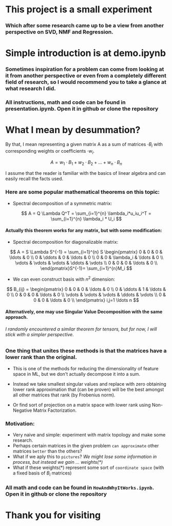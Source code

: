 # This project is a small experiment
### Which after some research came up to be a view from another perspective on SVD, NMF and Regression.


# Simple introduction is at demo.ipynb



### Sometimes inspiration for a problem can come from looking at it from another perspective or even from a completely different field of research, so I would recommend you to take a glance at what research I did.

### All instructions, math and code can be found in presentation.ipynb. Open it in github or clone the repository

# What I mean by desummation?

By that, I mean representing a given matrix A as a sum of matrices $\cdot B_i$ with corresponding weights or coefficients $\cdot w_i$.

$$
  A = w_1 \cdot B_1 + w_2 \cdot B_2 + \ldots + w_n \cdot B_n
$$

I assume that the reader is familiar with the basics of linear algebra and can easily recall the facts used.

### Here are some popular mathematical theorems on this topic:

 - Spectral decomposition of a symmetric matrix:

$$
  A = Q \Lambda Q^T = \sum_{i=1}^{n} \lambda_i*u_iu_i^T = \sum_{i=1}^{n} \lambda_i * U_i
$$

#### Actually this theorem works for any matrix, but with some modification:
- Spectral decomposition for diagonalizable matrix:

$$
  A = S \Lambda S^{-1} = \sum_{i=1}^{n} S  \begin{pmatrix}
    0 & 0 & 0 & \ldots & 0 \\
    0 & \ddots & 0 & \ldots & 0 \\
    0 & 0 & \lambda_i & \ldots & 0 \\
    \vdots & \vdots & \vdots & \ddots & \vdots \\
    0 & 0 & 0 & \ldots & 0 \\
  \end{pmatrix}S^{-1}= \sum_{i=1}^{n}M_i
$$
- We can even construct basis with $n^2$ dimension:

$$
  B_{ij} = \begin{pmatrix}
    0 & 0 & 0 & \ldots & 0 \\
    0 & \ddots & 1 & \ldots & 0 \\
    0 & 0 & 0 & \ldots & 0 \\
    \vdots & \vdots & \vdots & \ddots & \vdots \\
    0 & 0 & 0 & \ldots & 0 \\
  \end{pmatrix} i,j=1 \ldots n
$$

#### Alternatively, one may use Singular Value Decomposition with the same approach.

###### I randomly encountered a similar theorem for tensors, but for now, I will stick with a simpler perspective.

### One thing that unites these methods is that the matrices have a lower rank than the original.
 - This is one of the methods for reducing the dimensionality of feature space in ML, but we don't actually decompose it into a sum.
 
 - Instead we take smallest singular values and replace with zero obtaining lower rank approximation that (can be proven) will be the best amongst all other matrices that rank (by Frobenius norm).

 - Or find sort of projection on a matrix space with lower rank using Non-Negative Matrix Factorization.

### Motivation:
- Very naive and simple: experiment with matrix topology and make some research.
- Perhaps certain matrices in the given problem `can approximate`
other matrices `better` than the others?
- What if we aply this to `pictures`? _We might lose some information in process, but instead we gain $\ldots$ weights(*)_
- What if these weights(*) represent some sort of `coordinate space` (with a fixed basis of $B_i$ matrices)

### All math and code can be found in `HowAndWhyItWorks.ipynb`. Open it in github or clone the repository
# Thank you for visiting
